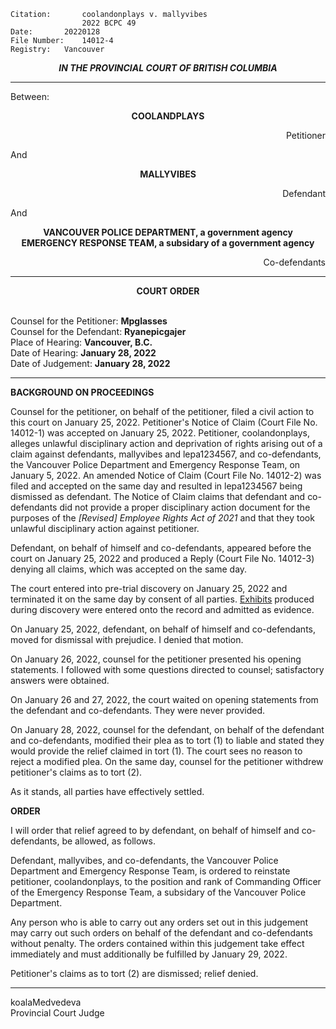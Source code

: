 	Citation:       coolandonplays v. mallyvibes
                	2022 BCPC 49
	Date:		20220128
	File Number:	14012-4
	Registry:	Vancouver

<p align="center"><b><i>
				IN THE PROVINCIAL COURT OF BRITISH COLUMBIA
</b></i>

---

Between:
<p align="center">  <b> COOLANDPLAYS	  </b>
<p align="right">		    Petitioner
<p> And
<p align="center">  <b>	MALLYVIBES 		</b> 
<p align="right">		    Defendant
<p> And
<p align="center">		
                   <b>  VANCOUVER POLICE DEPARTMENT, a government agency 
                   <br> EMERGENCY RESPONSE TEAM, a subsidary of a government agency		  </b>
<p align="right">		    Co-defendants

---
	
<p align="center"><b>		
				COURT ORDER
</b>

<br>				Counsel for the Petitioner: **Mpglasses**
<br>				Counsel for the Defendant: **Ryanepicgajer**
<br>				Place of Hearing: **Vancouver, B.C.**
<br>				Date of Hearing: **January 28, 2022**
<br>				Date of Judgement: **January 28, 2022**

---

**BACKGROUND ON PROCEEDINGS**

Counsel for the petitioner, on behalf of the petitioner, filed a civil action to this court on January 25, 2022. Petitioner's Notice of Claim (Court File No. 14012-1) was accepted on January 25, 2022. Petitioner, coolandonplays, alleges unlawful disciplinary action and deprivation of rights arising out of a claim against defendants, mallyvibes and lepa1234567, and co-defendants, the Vancouver Police Department and Emergency Response Team, on January 5, 2022. An amended Notice of Claim (Court File No. 14012-2) was filed and accepted on the same day and resulted in lepa1234567 being dismissed as defendant. The Notice of Claim claims that defendant and co-defendants did not provide a proper disciplinary action document for the purposes of the *[Revised] Employee Rights Act of 2021* and that they took unlawful disciplinary action against petitioner. 

Defendant, on behalf of himself and co-defendants, appeared before the court on January 25, 2022 and produced a Reply (Court File No. 14012-3) denying all claims, which was accepted on the same day. 

The court entered into pre-trial discovery on January 25, 2022 and terminated it on the same day by consent of all parties. [Exhibits](https://github.com/koala4lif/Provincial-Court-of-British-Columbia/blob/main/Exhibits/14012.pdf) produced during discovery were entered onto the record and admitted as evidence.  

On January 25, 2022, defendant, on behalf of himself and co-defendants, moved for dismissal with prejudice. I denied that motion.
	
On January 26, 2022, counsel for the petitioner presented his opening statements. I followed with some questions directed to counsel; satisfactory answers were obtained.

On January 26 and 27, 2022, the court waited on opening statements from the defendant and co-defendants. They were never provided.
	
On January 28, 2022, counsel for the defendant, on behalf of the defendant and co-defendants, modified their plea as to tort (1) to liable and stated they would provide the relief claimed in tort (1). The court sees no reason to reject a modified plea. On the same day, counsel for the petitioner withdrew petitioner's claims as to tort (2). 
	
As it stands, all parties have effectively settled.  

**ORDER**

I will order that relief agreed to by defendant, on behalf of himself and co-defendants, be allowed, as follows.
  
Defendant, mallyvibes, and co-defendants, the Vancouver Police Department and Emergency Response Team, is ordered to reinstate petitioner, coolandonplays, to the position and rank of Commanding Officer of the Emergency Response Team, a subsidary of the Vancouver Police Department.
   
Any person who is able to carry out any orders set out in this judgement may carry out such orders on behalf of the defendant and co-defendants without penalty. The orders contained within this judgement take effect immediately and must additionally be fulfilled by January 29, 2022.
  
Petitioner's claims as to tort (2) are dismissed; relief denied.
	
---
koalaMedvedeva <br> Provincial Court Judge
